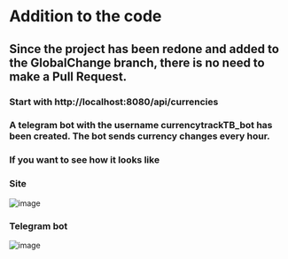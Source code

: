 # Addition to the code
## Since the project has been redone and added to the GlobalChange branch, there is no need to make a Pull Request.
### Start with http://localhost:8080/api/currencies
### A telegram bot with the username currencytrackTB_bot has been created. The bot sends currency changes every hour.


### If you want to see how it looks like

### Site
![image](https://github.com/user-attachments/assets/17f4dfdb-1d14-4c41-be1f-f43f804952e6)

### Telegram bot
![image](https://github.com/user-attachments/assets/cf238f89-5144-46ea-85d2-a1ddce2eaa3a)

